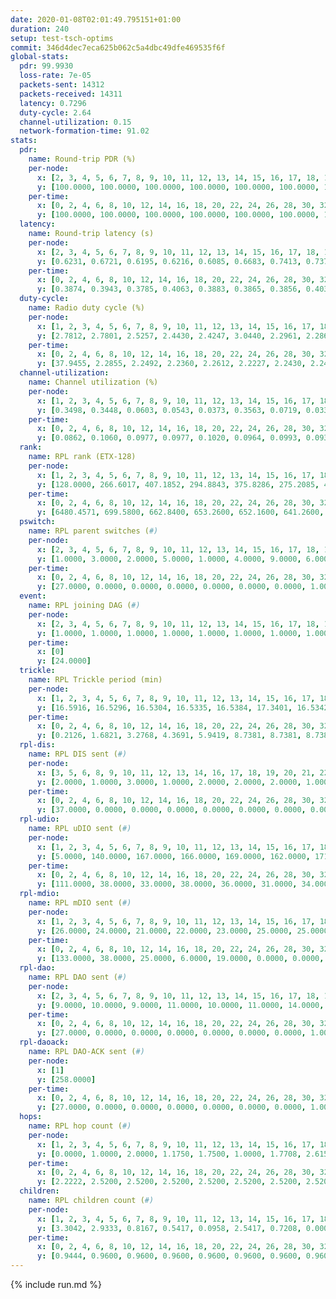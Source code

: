 ```yaml
---
date: 2020-01-08T02:01:49.795151+01:00
duration: 240
setup: test-tsch-optims
commit: 346d4dec7eca625b062c5a4dbc49dfe469535f6f
global-stats:
  pdr: 99.9930
  loss-rate: 7e-05
  packets-sent: 14312
  packets-received: 14311
  latency: 0.7296
  duty-cycle: 2.64
  channel-utilization: 0.15
  network-formation-time: 91.02
stats:
  pdr:
    name: Round-trip PDR (%)
    per-node:
      x: [2, 3, 4, 5, 6, 7, 8, 9, 10, 11, 12, 13, 14, 15, 16, 17, 18, 19, 20, 21, 22, 23, 24, 25]
      y: [100.0000, 100.0000, 100.0000, 100.0000, 100.0000, 100.0000, 100.0000, 100.0000, 100.0000, 100.0000, 100.0000, 100.0000, 100.0000, 100.0000, 100.0000, 100.0000, 100.0000, 100.0000, 100.0000, 100.0000, 100.0000, 100.0000, 99.8361, 100.0000]
    per-time:
      x: [0, 2, 4, 6, 8, 10, 12, 14, 16, 18, 20, 22, 24, 26, 28, 30, 32, 34, 36, 38, 40, 42, 44, 46, 48, 50, 52, 54, 56, 58, 60, 62, 64, 66, 68, 70, 72, 74, 76, 78, 80, 82, 84, 86, 88, 90, 92, 94, 96, 98, 100, 102, 104, 106, 108, 110, 112, 114, 116, 118, 120, 122, 124, 126, 128, 130, 132, 134, 136, 138, 140, 142, 144, 146, 148, 150, 152, 154, 156, 158, 160, 162, 164, 166, 168, 170, 172, 174, 176, 178, 180, 182, 184, 186, 188, 190, 192, 194, 196, 198, 200, 202, 204, 206, 208, 210, 212, 214, 216, 218, 220, 222, 224, 226, 228, 230, 232, 234, 236, 238, 240]
      y: [100.0000, 100.0000, 100.0000, 100.0000, 100.0000, 100.0000, 100.0000, 100.0000, 100.0000, 100.0000, 100.0000, 100.0000, 100.0000, 100.0000, 100.0000, 100.0000, 100.0000, 100.0000, 100.0000, 100.0000, 100.0000, 100.0000, 100.0000, 100.0000, 100.0000, 100.0000, 100.0000, 100.0000, 100.0000, 100.0000, 100.0000, 100.0000, 100.0000, 100.0000, 100.0000, 100.0000, 100.0000, 100.0000, 100.0000, 100.0000, 100.0000, 100.0000, 99.1667, 100.0000, 100.0000, 100.0000, 100.0000, 100.0000, 100.0000, 100.0000, 100.0000, 100.0000, 100.0000, 100.0000, 100.0000, 100.0000, 100.0000, 100.0000, 100.0000, 100.0000, 100.0000, 100.0000, 100.0000, 100.0000, 100.0000, 100.0000, 100.0000, 100.0000, 100.0000, 100.0000, 100.0000, 100.0000, 100.0000, 100.0000, 100.0000, 100.0000, 100.0000, 100.0000, 100.0000, 100.0000, 100.0000, 100.0000, 100.0000, 100.0000, 100.0000, 100.0000, 100.0000, 100.0000, 100.0000, 100.0000, 100.0000, 100.0000, 100.0000, 100.0000, 100.0000, 100.0000, 100.0000, 100.0000, 100.0000, 100.0000, 100.0000, 100.0000, 100.0000, 100.0000, 100.0000, 100.0000, 100.0000, 100.0000, 100.0000, 100.0000, 100.0000, 100.0000, 100.0000, 100.0000, 100.0000, 100.0000, 100.0000, 100.0000, 100.0000, 100.0000, null]
  latency:
    name: Round-trip latency (s)
    per-node:
      x: [2, 3, 4, 5, 6, 7, 8, 9, 10, 11, 12, 13, 14, 15, 16, 17, 18, 19, 20, 21, 22, 23, 24, 25]
      y: [0.6231, 0.6721, 0.6195, 0.6216, 0.6085, 0.6683, 0.7413, 0.7372, 0.6045, 0.6720, 0.6434, 0.7328, 0.6669, 0.7090, 0.6870, 0.7834, 0.7832, 0.8200, 0.7733, 0.7592, 0.8167, 0.8775, 0.9526, 0.9235]
    per-time:
      x: [0, 2, 4, 6, 8, 10, 12, 14, 16, 18, 20, 22, 24, 26, 28, 30, 32, 34, 36, 38, 40, 42, 44, 46, 48, 50, 52, 54, 56, 58, 60, 62, 64, 66, 68, 70, 72, 74, 76, 78, 80, 82, 84, 86, 88, 90, 92, 94, 96, 98, 100, 102, 104, 106, 108, 110, 112, 114, 116, 118, 120, 122, 124, 126, 128, 130, 132, 134, 136, 138, 140, 142, 144, 146, 148, 150, 152, 154, 156, 158, 160, 162, 164, 166, 168, 170, 172, 174, 176, 178, 180, 182, 184, 186, 188, 190, 192, 194, 196, 198, 200, 202, 204, 206, 208, 210, 212, 214, 216, 218, 220, 222, 224, 226, 228, 230, 232, 234, 236, 238, 240]
      y: [0.3874, 0.3943, 0.3785, 0.4063, 0.3883, 0.3865, 0.3856, 0.4036, 0.4008, 0.3944, 0.4183, 0.3851, 0.3810, 0.3818, 0.3799, 0.3901, 0.3829, 0.3726, 0.3639, 0.3605, 0.3594, 0.3629, 0.3685, 0.3495, 0.3582, 0.3532, 0.3893, 0.3617, 0.3591, 0.3454, 0.3491, 0.3398, 0.3394, 0.3333, 0.3669, 0.3513, 0.3618, 0.3820, 0.3631, 0.3838, 0.3808, 0.3700, 0.3991, 0.3804, 0.3848, 0.4011, 0.4134, 0.5232, 0.4238, 0.3450, 0.3284, 0.3815, 0.3958, 0.4123, 0.4372, 0.4934, 0.3811, 0.3202, 0.3612, 0.4547, 0.5059, 0.5022, 0.3688, 0.3499, 0.3414, 0.7442, 0.8608, 0.6119, 0.4436, 0.4480, 0.3781, 0.8392, 1.2836, 1.2123, 0.8671, 0.5365, 0.5325, 0.8407, 1.3080, 1.2959, 1.3211, 1.1551, 0.7590, 0.9482, 1.3031, 1.3046, 1.3085, 1.3038, 1.3197, 1.2083, 1.2898, 1.2747, 1.2902, 1.2944, 1.2745, 1.2933, 1.3009, 1.2953, 1.2848, 1.2644, 1.2719, 1.2817, 1.2770, 1.3185, 1.2829, 1.2926, 1.3082, 1.3218, 1.3042, 1.2967, 1.3567, 1.3152, 1.3123, 1.3414, 1.2918, 1.3019, 1.2889, 1.2753, 1.2737, 1.2627, null]
  duty-cycle:
    name: Radio duty cycle (%)
    per-node:
      x: [1, 2, 3, 4, 5, 6, 7, 8, 9, 10, 11, 12, 13, 14, 15, 16, 17, 18, 19, 20, 21, 22, 23, 24, 25]
      y: [2.7812, 2.7801, 2.5257, 2.4430, 2.4247, 3.0440, 2.2961, 2.2862, 2.3668, 2.3155, 2.4328, 2.5888, 2.5159, 2.5825, 2.3027, 2.7774, 2.5362, 2.5337, 2.6645, 2.6125, 2.5120, 2.6587, 2.4984, 2.5437, 2.4968]
    per-time:
      x: [0, 2, 4, 6, 8, 10, 12, 14, 16, 18, 20, 22, 24, 26, 28, 30, 32, 34, 36, 38, 40, 42, 44, 46, 48, 50, 52, 54, 56, 58, 60, 62, 64, 66, 68, 70, 72, 74, 76, 78, 80, 82, 84, 86, 88, 90, 92, 94, 96, 98, 100, 102, 104, 106, 108, 110, 112, 114, 116, 118, 120, 122, 124, 126, 128, 130, 132, 134, 136, 138, 140, 142, 144, 146, 148, 150, 152, 154, 156, 158, 160, 162, 164, 166, 168, 170, 172, 174, 176, 178, 180, 182, 184, 186, 188, 190, 192, 194, 196, 198, 200, 202, 204, 206, 208, 210, 212, 214, 216, 218, 220, 222, 224, 226, 228, 230, 232, 234, 236, 238, 240]
      y: [37.9455, 2.2855, 2.2492, 2.2360, 2.2612, 2.2227, 2.2430, 2.2409, 2.2696, 2.2345, 2.2516, 2.2528, 2.2369, 2.2373, 2.2874, 2.2353, 2.2513, 2.2349, 2.2210, 2.2308, 2.2252, 2.2176, 2.2401, 2.2495, 2.2256, 2.2308, 2.2557, 2.2604, 2.2641, 2.2536, 2.2348, 2.2253, 2.2213, 2.2323, 2.2275, 2.2434, 2.2327, 2.2511, 2.2478, 2.2520, 2.2595, 2.2564, 2.2510, 2.2685, 2.2358, 2.2267, 2.9163, 3.0054, 3.0977, 2.2383, 2.2236, 2.2401, 2.2381, 2.2334, 2.2334, 2.2353, 2.2598, 2.2405, 2.2396, 2.2399, 2.2336, 2.2266, 2.2102, 2.2443, 2.1974, 2.2283, 2.2133, 2.2283, 2.2166, 2.2381, 2.2356, 2.2172, 2.2264, 2.2190, 2.2232, 2.2234, 2.2212, 2.2197, 2.2440, 2.2296, 2.2093, 2.2198, 2.2013, 2.2309, 2.2204, 2.2387, 2.2194, 2.2180, 2.2227, 2.2285, 2.2295, 2.2255, 2.2045, 2.2345, 2.2128, 2.2226, 2.2237, 2.2115, 2.2232, 2.2159, 2.2121, 2.2287, 2.2200, 2.2255, 2.2405, 2.2168, 2.2267, 2.2349, 2.2174, 2.2325, 2.2259, 2.2461, 2.2275, 2.2222, 2.2220, 2.2263, 2.2159, 2.2193, 2.1960, 2.1846, null]
  channel-utilization:
    name: Channel utilization (%)
    per-node:
      x: [1, 2, 3, 4, 5, 6, 7, 8, 9, 10, 11, 12, 13, 14, 15, 16, 17, 18, 19, 20, 21, 22, 23, 24, 25]
      y: [0.3498, 0.3448, 0.0603, 0.0543, 0.0373, 0.3563, 0.0719, 0.0334, 0.0350, 0.1038, 0.0326, 0.1471, 0.0380, 0.0319, 0.0591, 0.2458, 0.0646, 0.0576, 0.0329, 0.0429, 0.0862, 0.0524, 0.0324, 0.0321, 0.0337]
    per-time:
      x: [0, 2, 4, 6, 8, 10, 12, 14, 16, 18, 20, 22, 24, 26, 28, 30, 32, 34, 36, 38, 40, 42, 44, 46, 48, 50, 52, 54, 56, 58, 60, 62, 64, 66, 68, 70, 72, 74, 76, 78, 80, 82, 84, 86, 88, 90, 92, 94, 96, 98, 100, 102, 104, 106, 108, 110, 112, 114, 116, 118, 120, 122, 124, 126, 128, 130, 132, 134, 136, 138, 140, 142, 144, 146, 148, 150, 152, 154, 156, 158, 160, 162, 164, 166, 168, 170, 172, 174, 176, 178, 180, 182, 184, 186, 188, 190, 192, 194, 196, 198, 200, 202, 204, 206, 208, 210, 212, 214, 216, 218, 220, 222, 224, 226, 228, 230, 232, 234, 236, 238, 240]
      y: [0.0862, 0.1060, 0.0977, 0.0977, 0.1020, 0.0964, 0.0993, 0.0936, 0.1059, 0.0945, 0.1043, 0.1010, 0.0960, 0.0970, 0.1122, 0.0971, 0.0989, 0.0953, 0.0899, 0.0948, 0.0943, 0.0898, 0.0992, 0.0976, 0.0923, 0.0945, 0.0999, 0.1045, 0.1026, 0.0985, 0.0945, 0.0894, 0.0885, 0.0925, 0.0923, 0.0956, 0.0923, 0.0991, 0.1003, 0.0976, 0.1017, 0.0995, 0.0980, 0.1100, 0.0965, 0.0924, 0.3163, 0.3330, 0.3648, 0.0960, 0.0886, 0.0977, 0.0922, 0.0943, 0.0961, 0.0974, 0.0995, 0.1024, 0.0932, 0.0985, 0.0969, 0.0944, 0.0959, 0.0944, 0.0912, 0.0917, 0.0911, 0.0957, 0.0923, 0.0982, 0.0981, 0.0944, 0.0966, 0.0937, 0.0956, 0.0940, 0.0937, 0.0923, 0.1001, 0.0970, 0.0915, 0.0957, 0.0896, 0.0979, 0.0925, 0.0995, 0.0927, 0.0940, 0.0949, 0.0979, 0.0962, 0.0960, 0.0887, 0.0982, 0.0905, 0.0922, 0.0948, 0.0912, 0.0957, 0.0924, 0.0896, 0.0960, 0.0915, 0.0957, 0.0980, 0.0917, 0.0975, 0.0997, 0.0923, 0.0986, 0.0970, 0.1025, 0.0972, 0.0947, 0.0964, 0.0958, 0.0933, 0.0935, 0.0870, 0.0820, null]
  rank:
    name: RPL rank (ETX-128)
    per-node:
      x: [1, 2, 3, 4, 5, 6, 7, 8, 9, 10, 11, 12, 13, 14, 15, 16, 17, 18, 19, 20, 21, 22, 23, 24, 25]
      y: [128.0000, 266.6017, 407.1852, 294.8843, 375.8286, 275.2085, 438.1721, 569.9116, 871.4512, 462.0576, 879.4959, 427.4669, 836.0041, 621.6091, 602.3333, 536.5909, 849.6844, 985.8421, 667.1352, 751.3280, 973.9053, 743.9636, 849.1984, 866.2460, 875.9753]
    per-time:
      x: [0, 2, 4, 6, 8, 10, 12, 14, 16, 18, 20, 22, 24, 26, 28, 30, 32, 34, 36, 38, 40, 42, 44, 46, 48, 50, 52, 54, 56, 58, 60, 62, 64, 66, 68, 70, 72, 74, 76, 78, 80, 82, 84, 86, 88, 90, 92, 94, 96, 98, 100, 102, 104, 106, 108, 110, 112, 114, 116, 118, 120, 122, 124, 126, 128, 130, 132, 134, 136, 138, 140, 142, 144, 146, 148, 150, 152, 154, 156, 158, 160, 162, 164, 166, 168, 170, 172, 174, 176, 178, 180, 182, 184, 186, 188, 190, 192, 194, 196, 198, 200, 202, 204, 206, 208, 210, 212, 214, 216, 218, 220, 222, 224, 226, 228, 230, 232, 234, 236, 238]
      y: [6480.4571, 699.5800, 662.8400, 653.2600, 652.1600, 641.2600, 632.1400, 633.5882, 655.0980, 655.8200, 649.8600, 657.1200, 658.2941, 608.8571, 606.3400, 639.9200, 638.0800, 636.3800, 639.7400, 647.5294, 617.9811, 608.7885, 622.4340, 606.4200, 594.8200, 579.3400, 583.2600, 569.2593, 559.0196, 545.8039, 547.8800, 546.7059, 513.8200, 515.4600, 530.1800, 531.9200, 528.9000, 540.8400, 537.1000, 540.4340, 526.6800, 525.8400, 524.9000, 524.2549, 527.0200, 527.5800, 319.2243, 287.1092, 308.5000, 332.4573, 521.9200, 523.8846, 519.8627, 518.0400, 524.1000, 561.4200, 565.8846, 589.9804, 593.1176, 545.2353, 535.1538, 512.8431, 521.2200, 528.9412, 531.7647, 531.0200, 524.0800, 528.2308, 511.3400, 520.6275, 518.3000, 521.3600, 521.5000, 517.4600, 522.1346, 520.4600, 520.8000, 526.9020, 512.6800, 510.7843, 521.0196, 524.7800, 523.5000, 524.4231, 525.4510, 541.7500, 526.6600, 528.5000, 533.9608, 531.2745, 526.1569, 529.7059, 524.9600, 523.5882, 528.3200, 528.4902, 525.5000, 534.1000, 532.7800, 529.4906, 530.8600, 531.8846, 522.7800, 525.8627, 566.1000, 559.7358, 552.7059, 557.6800, 558.6731, 549.5192, 536.3000, 541.6863, 531.1800, 539.1800, 543.6000, 546.6038, 543.8235, 564.8113, 550.7400, 555.2157]
  pswitch:
    name: RPL parent switches (#)
    per-node:
      x: [2, 3, 4, 5, 6, 7, 8, 9, 10, 11, 12, 13, 14, 15, 16, 17, 18, 19, 20, 21, 22, 23, 24, 25]
      y: [1.0000, 3.0000, 2.0000, 5.0000, 1.0000, 4.0000, 9.0000, 6.0000, 3.0000, 4.0000, 2.0000, 4.0000, 4.0000, 3.0000, 2.0000, 4.0000, 7.0000, 5.0000, 11.0000, 3.0000, 8.0000, 8.0000, 9.0000, 4.0000]
    per-time:
      x: [0, 2, 4, 6, 8, 10, 12, 14, 16, 18, 20, 22, 24, 26, 28, 30, 32, 34, 36, 38, 40, 42, 44, 46, 48, 50, 52, 54, 56, 58, 60, 62, 64, 66, 68, 70, 72, 74, 76, 78, 80, 82, 84, 86, 88, 90, 92, 94, 96, 98, 100, 102, 104, 106, 108, 110, 112, 114, 116, 118, 120, 122, 124, 126, 128, 130, 132, 134, 136, 138, 140, 142, 144, 146, 148, 150, 152, 154, 156, 158, 160, 162, 164, 166, 168, 170, 172, 174, 176, 178, 180, 182, 184, 186, 188, 190, 192, 194, 196, 198, 200, 202, 204, 206, 208, 210, 212, 214, 216, 218, 220, 222, 224, 226, 228, 230, 232, 234, 236, 238]
      y: [27.0000, 0.0000, 0.0000, 0.0000, 0.0000, 0.0000, 0.0000, 1.0000, 1.0000, 0.0000, 0.0000, 0.0000, 1.0000, 6.0000, 0.0000, 0.0000, 0.0000, 0.0000, 0.0000, 1.0000, 3.0000, 2.0000, 3.0000, 0.0000, 0.0000, 0.0000, 0.0000, 4.0000, 1.0000, 1.0000, 0.0000, 1.0000, 0.0000, 0.0000, 0.0000, 0.0000, 0.0000, 0.0000, 0.0000, 3.0000, 0.0000, 0.0000, 0.0000, 1.0000, 0.0000, 0.0000, 0.0000, 1.0000, 0.0000, 0.0000, 0.0000, 2.0000, 1.0000, 0.0000, 0.0000, 0.0000, 2.0000, 1.0000, 1.0000, 1.0000, 2.0000, 1.0000, 0.0000, 1.0000, 1.0000, 0.0000, 0.0000, 2.0000, 0.0000, 1.0000, 0.0000, 0.0000, 0.0000, 0.0000, 2.0000, 0.0000, 0.0000, 1.0000, 0.0000, 1.0000, 1.0000, 0.0000, 0.0000, 2.0000, 1.0000, 2.0000, 0.0000, 0.0000, 1.0000, 1.0000, 1.0000, 1.0000, 0.0000, 1.0000, 0.0000, 1.0000, 0.0000, 0.0000, 0.0000, 3.0000, 0.0000, 2.0000, 0.0000, 1.0000, 0.0000, 3.0000, 1.0000, 0.0000, 2.0000, 2.0000, 0.0000, 1.0000, 0.0000, 0.0000, 0.0000, 3.0000, 1.0000, 3.0000, 0.0000, 1.0000]
  event:
    name: RPL joining DAG (#)
    per-node:
      x: [2, 3, 4, 5, 6, 7, 8, 9, 10, 11, 12, 13, 14, 15, 16, 17, 18, 19, 20, 21, 22, 23, 24, 25]
      y: [1.0000, 1.0000, 1.0000, 1.0000, 1.0000, 1.0000, 1.0000, 1.0000, 1.0000, 1.0000, 1.0000, 1.0000, 1.0000, 1.0000, 1.0000, 1.0000, 1.0000, 1.0000, 1.0000, 1.0000, 1.0000, 1.0000, 1.0000, 1.0000]
    per-time:
      x: [0]
      y: [24.0000]
  trickle:
    name: RPL Trickle period (min)
    per-node:
      x: [1, 2, 3, 4, 5, 6, 7, 8, 9, 10, 11, 12, 13, 14, 15, 16, 17, 18, 19, 20, 21, 22, 23, 24, 25]
      y: [16.5916, 16.5296, 16.5304, 16.5335, 16.5384, 17.3401, 16.5342, 16.4479, 16.4520, 16.5304, 16.5340, 16.5265, 16.5340, 16.5124, 16.5304, 16.5265, 16.5340, 16.5100, 16.5866, 16.6265, 16.5301, 16.5974, 16.5985, 16.6009, 16.5840]
    per-time:
      x: [0, 2, 4, 6, 8, 10, 12, 14, 16, 18, 20, 22, 24, 26, 28, 30, 32, 34, 36, 38, 40, 42, 44, 46, 48, 50, 52, 54, 56, 58, 60, 62, 64, 66, 68, 70, 72, 74, 76, 78, 80, 82, 84, 86, 88, 90, 92, 94, 96, 98, 100, 102, 104, 106, 108, 110, 112, 114, 116, 118, 120, 122, 124, 126, 128, 130, 132, 134, 136, 138, 140, 142, 144, 146, 148, 150, 152, 154, 156, 158, 160, 162, 164, 166, 168, 170, 172, 174, 176, 178, 180, 182, 184, 186, 188, 190, 192, 194, 196, 198, 200, 202, 204, 206, 208, 210, 212, 214, 216, 218, 220, 222, 224, 226, 228, 230, 232, 234, 236, 238]
      y: [0.2126, 1.6821, 3.2768, 4.3691, 5.9419, 8.7381, 8.7381, 8.7381, 8.7381, 17.4763, 17.4763, 17.4763, 17.4763, 17.4763, 17.4763, 17.4763, 17.4763, 17.4763, 17.4763, 17.4763, 17.4763, 17.4763, 17.4763, 17.4763, 17.4763, 17.4763, 17.4763, 17.4763, 17.4763, 17.4763, 17.4763, 17.4763, 17.4763, 17.4763, 17.4763, 17.4763, 17.4763, 17.4763, 17.4763, 17.4763, 17.4763, 17.4763, 17.4763, 17.4763, 17.4763, 17.4763, 17.4763, 17.4763, 17.4763, 17.4763, 17.4763, 17.4763, 17.4763, 17.4763, 17.4763, 17.4763, 17.4763, 17.4763, 17.4763, 17.4763, 17.4763, 17.4763, 17.4763, 17.4763, 17.4763, 17.4763, 17.4763, 17.4763, 17.4763, 17.4763, 17.4763, 17.4763, 17.4763, 17.4763, 17.4763, 17.4763, 17.4763, 17.4763, 17.4763, 17.4763, 17.4763, 17.4763, 17.4763, 17.4763, 17.4763, 17.4763, 17.4763, 17.4763, 17.4763, 17.4763, 17.4763, 17.4763, 17.4763, 17.4763, 17.4763, 17.4763, 17.4763, 17.4763, 17.4763, 17.4763, 17.4763, 17.4763, 17.4763, 17.4763, 17.4763, 17.4763, 17.4763, 17.4763, 17.4763, 17.4763, 17.4763, 17.4763, 17.4763, 17.4763, 17.4763, 17.4763, 17.4763, 17.4763, 17.4763, 17.4763]
  rpl-dis:
    name: RPL DIS sent (#)
    per-node:
      x: [3, 5, 6, 8, 9, 10, 11, 12, 13, 14, 16, 17, 18, 19, 20, 21, 22, 23, 24, 25]
      y: [2.0000, 1.0000, 3.0000, 1.0000, 2.0000, 2.0000, 2.0000, 1.0000, 2.0000, 2.0000, 2.0000, 2.0000, 1.0000, 3.0000, 3.0000, 2.0000, 3.0000, 1.0000, 2.0000, 2.0000]
    per-time:
      x: [0, 2, 4, 6, 8, 10, 12, 14, 16, 18, 20, 22, 24, 26, 28, 30, 32, 34, 36, 38, 40, 42, 44, 46, 48, 50, 52, 54, 56, 58, 60, 62, 64, 66, 68, 70, 72, 74, 76, 78, 80, 82, 84, 86, 88, 90, 92, 94, 96]
      y: [37.0000, 0.0000, 0.0000, 0.0000, 0.0000, 0.0000, 0.0000, 0.0000, 0.0000, 0.0000, 0.0000, 0.0000, 0.0000, 0.0000, 0.0000, 0.0000, 0.0000, 0.0000, 0.0000, 0.0000, 0.0000, 0.0000, 0.0000, 0.0000, 0.0000, 0.0000, 0.0000, 0.0000, 0.0000, 0.0000, 0.0000, 0.0000, 0.0000, 0.0000, 0.0000, 0.0000, 0.0000, 0.0000, 0.0000, 0.0000, 0.0000, 0.0000, 0.0000, 0.0000, 0.0000, 0.0000, 0.0000, 1.0000, 1.0000]
  rpl-udio:
    name: RPL uDIO sent (#)
    per-node:
      x: [1, 2, 3, 4, 5, 6, 7, 8, 9, 10, 11, 12, 13, 14, 15, 16, 17, 18, 19, 20, 21, 22, 23, 24, 25]
      y: [5.0000, 140.0000, 167.0000, 166.0000, 169.0000, 162.0000, 171.0000, 174.0000, 169.0000, 150.0000, 165.0000, 156.0000, 168.0000, 174.0000, 160.0000, 178.0000, 172.0000, 167.0000, 163.0000, 171.0000, 165.0000, 174.0000, 171.0000, 167.0000, 171.0000]
    per-time:
      x: [0, 2, 4, 6, 8, 10, 12, 14, 16, 18, 20, 22, 24, 26, 28, 30, 32, 34, 36, 38, 40, 42, 44, 46, 48, 50, 52, 54, 56, 58, 60, 62, 64, 66, 68, 70, 72, 74, 76, 78, 80, 82, 84, 86, 88, 90, 92, 94, 96, 98, 100, 102, 104, 106, 108, 110, 112, 114, 116, 118, 120, 122, 124, 126, 128, 130, 132, 134, 136, 138, 140, 142, 144, 146, 148, 150, 152, 154, 156, 158, 160, 162, 164, 166, 168, 170, 172, 174, 176, 178, 180, 182, 184, 186, 188, 190, 192, 194, 196, 198, 200, 202, 204, 206, 208, 210, 212, 214, 216, 218, 220, 222, 224, 226, 228, 230, 232, 234, 236, 238, 240]
      y: [111.0000, 38.0000, 33.0000, 38.0000, 36.0000, 31.0000, 34.0000, 32.0000, 33.0000, 33.0000, 30.0000, 34.0000, 33.0000, 28.0000, 39.0000, 33.0000, 30.0000, 36.0000, 31.0000, 37.0000, 28.0000, 32.0000, 34.0000, 39.0000, 34.0000, 33.0000, 31.0000, 37.0000, 36.0000, 23.0000, 34.0000, 30.0000, 31.0000, 33.0000, 37.0000, 28.0000, 35.0000, 31.0000, 36.0000, 35.0000, 35.0000, 36.0000, 28.0000, 33.0000, 29.0000, 36.0000, 44.0000, 31.0000, 41.0000, 34.0000, 29.0000, 34.0000, 29.0000, 30.0000, 38.0000, 40.0000, 31.0000, 33.0000, 32.0000, 27.0000, 37.0000, 32.0000, 29.0000, 38.0000, 27.0000, 32.0000, 32.0000, 30.0000, 35.0000, 30.0000, 33.0000, 28.0000, 31.0000, 25.0000, 33.0000, 30.0000, 31.0000, 35.0000, 30.0000, 32.0000, 29.0000, 27.0000, 32.0000, 33.0000, 33.0000, 41.0000, 27.0000, 27.0000, 32.0000, 28.0000, 40.0000, 30.0000, 35.0000, 29.0000, 32.0000, 32.0000, 29.0000, 32.0000, 31.0000, 31.0000, 34.0000, 35.0000, 33.0000, 29.0000, 37.0000, 37.0000, 33.0000, 29.0000, 32.0000, 33.0000, 30.0000, 30.0000, 38.0000, 33.0000, 33.0000, 38.0000, 32.0000, 29.0000, 29.0000, 32.0000, 2.0000]
  rpl-mdio:
    name: RPL mDIO sent (#)
    per-node:
      x: [1, 2, 3, 4, 5, 6, 7, 8, 9, 10, 11, 12, 13, 14, 15, 16, 17, 18, 19, 20, 21, 22, 23, 24, 25]
      y: [26.0000, 24.0000, 21.0000, 22.0000, 23.0000, 25.0000, 25.0000, 22.0000, 24.0000, 24.0000, 21.0000, 24.0000, 21.0000, 22.0000, 24.0000, 23.0000, 20.0000, 22.0000, 20.0000, 20.0000, 22.0000, 20.0000, 21.0000, 20.0000, 20.0000]
    per-time:
      x: [0, 2, 4, 6, 8, 10, 12, 14, 16, 18, 20, 22, 24, 26, 28, 30, 32, 34, 36, 38, 40, 42, 44, 46, 48, 50, 52, 54, 56, 58, 60, 62, 64, 66, 68, 70, 72, 74, 76, 78, 80, 82, 84, 86, 88, 90, 92, 94, 96, 98, 100, 102, 104, 106, 108, 110, 112, 114, 116, 118, 120, 122, 124, 126, 128, 130, 132, 134, 136, 138, 140, 142, 144, 146, 148, 150, 152, 154, 156, 158, 160, 162, 164, 166, 168, 170, 172, 174, 176, 178, 180, 182, 184, 186, 188, 190, 192, 194, 196, 198, 200, 202, 204, 206, 208, 210, 212, 214, 216, 218, 220, 222, 224, 226, 228, 230, 232, 234, 236, 238, 240]
      y: [133.0000, 38.0000, 25.0000, 6.0000, 19.0000, 0.0000, 0.0000, 11.0000, 11.0000, 3.0000, 0.0000, 0.0000, 0.0000, 2.0000, 8.0000, 3.0000, 7.0000, 5.0000, 0.0000, 0.0000, 0.0000, 0.0000, 3.0000, 5.0000, 2.0000, 6.0000, 9.0000, 0.0000, 0.0000, 0.0000, 0.0000, 4.0000, 7.0000, 5.0000, 3.0000, 6.0000, 0.0000, 0.0000, 0.0000, 2.0000, 3.0000, 5.0000, 8.0000, 6.0000, 1.0000, 0.0000, 1.0000, 0.0000, 4.0000, 4.0000, 5.0000, 7.0000, 4.0000, 0.0000, 0.0000, 0.0000, 1.0000, 4.0000, 6.0000, 9.0000, 3.0000, 2.0000, 0.0000, 1.0000, 0.0000, 0.0000, 2.0000, 10.0000, 5.0000, 4.0000, 4.0000, 0.0000, 0.0000, 0.0000, 3.0000, 5.0000, 2.0000, 7.0000, 7.0000, 1.0000, 0.0000, 0.0000, 0.0000, 2.0000, 7.0000, 4.0000, 5.0000, 6.0000, 0.0000, 0.0000, 0.0000, 0.0000, 3.0000, 5.0000, 5.0000, 8.0000, 4.0000, 0.0000, 0.0000, 0.0000, 2.0000, 3.0000, 10.0000, 2.0000, 5.0000, 3.0000, 0.0000, 0.0000, 0.0000, 2.0000, 8.0000, 6.0000, 5.0000, 4.0000, 0.0000, 0.0000, 0.0000, 1.0000, 4.0000, 4.0000, 1.0000]
  rpl-dao:
    name: RPL DAO sent (#)
    per-node:
      x: [2, 3, 4, 5, 6, 7, 8, 9, 10, 11, 12, 13, 14, 15, 16, 17, 18, 19, 20, 21, 22, 23, 24, 25]
      y: [9.0000, 10.0000, 9.0000, 11.0000, 10.0000, 11.0000, 14.0000, 11.0000, 9.0000, 10.0000, 9.0000, 10.0000, 10.0000, 10.0000, 10.0000, 10.0000, 11.0000, 11.0000, 13.0000, 10.0000, 13.0000, 12.0000, 14.0000, 11.0000]
    per-time:
      x: [0, 2, 4, 6, 8, 10, 12, 14, 16, 18, 20, 22, 24, 26, 28, 30, 32, 34, 36, 38, 40, 42, 44, 46, 48, 50, 52, 54, 56, 58, 60, 62, 64, 66, 68, 70, 72, 74, 76, 78, 80, 82, 84, 86, 88, 90, 92, 94, 96, 98, 100, 102, 104, 106, 108, 110, 112, 114, 116, 118, 120, 122, 124, 126, 128, 130, 132, 134, 136, 138, 140, 142, 144, 146, 148, 150, 152, 154, 156, 158, 160, 162, 164, 166, 168, 170, 172, 174, 176, 178, 180, 182, 184, 186, 188, 190, 192, 194, 196, 198, 200, 202, 204, 206, 208, 210, 212, 214, 216, 218, 220, 222, 224, 226, 228, 230, 232, 234, 236, 238, 240]
      y: [27.0000, 0.0000, 0.0000, 0.0000, 0.0000, 0.0000, 0.0000, 1.0000, 1.0000, 0.0000, 0.0000, 0.0000, 1.0000, 6.0000, 16.0000, 0.0000, 0.0000, 0.0000, 0.0000, 1.0000, 3.0000, 2.0000, 3.0000, 0.0000, 0.0000, 0.0000, 0.0000, 6.0000, 7.0000, 7.0000, 0.0000, 1.0000, 0.0000, 0.0000, 0.0000, 2.0000, 2.0000, 1.0000, 0.0000, 2.0000, 0.0000, 5.0000, 3.0000, 9.0000, 0.0000, 0.0000, 2.0000, 1.0000, 0.0000, 1.0000, 2.0000, 4.0000, 1.0000, 1.0000, 0.0000, 2.0000, 7.0000, 5.0000, 1.0000, 1.0000, 3.0000, 1.0000, 1.0000, 2.0000, 3.0000, 1.0000, 0.0000, 2.0000, 0.0000, 1.0000, 6.0000, 5.0000, 1.0000, 1.0000, 2.0000, 3.0000, 0.0000, 3.0000, 3.0000, 1.0000, 1.0000, 2.0000, 0.0000, 2.0000, 5.0000, 3.0000, 1.0000, 2.0000, 2.0000, 3.0000, 1.0000, 2.0000, 1.0000, 3.0000, 1.0000, 2.0000, 0.0000, 1.0000, 3.0000, 5.0000, 2.0000, 3.0000, 1.0000, 3.0000, 1.0000, 4.0000, 3.0000, 2.0000, 2.0000, 2.0000, 0.0000, 1.0000, 2.0000, 3.0000, 1.0000, 4.0000, 1.0000, 4.0000, 3.0000, 3.0000, 0.0000]
  rpl-daoack:
    name: RPL DAO-ACK sent (#)
    per-node:
      x: [1]
      y: [258.0000]
    per-time:
      x: [0, 2, 4, 6, 8, 10, 12, 14, 16, 18, 20, 22, 24, 26, 28, 30, 32, 34, 36, 38, 40, 42, 44, 46, 48, 50, 52, 54, 56, 58, 60, 62, 64, 66, 68, 70, 72, 74, 76, 78, 80, 82, 84, 86, 88, 90, 92, 94, 96, 98, 100, 102, 104, 106, 108, 110, 112, 114, 116, 118, 120, 122, 124, 126, 128, 130, 132, 134, 136, 138, 140, 142, 144, 146, 148, 150, 152, 154, 156, 158, 160, 162, 164, 166, 168, 170, 172, 174, 176, 178, 180, 182, 184, 186, 188, 190, 192, 194, 196, 198, 200, 202, 204, 206, 208, 210, 212, 214, 216, 218, 220, 222, 224, 226, 228, 230, 232, 234, 236, 238, 240]
      y: [27.0000, 0.0000, 0.0000, 0.0000, 0.0000, 0.0000, 0.0000, 1.0000, 1.0000, 0.0000, 0.0000, 0.0000, 1.0000, 6.0000, 16.0000, 0.0000, 0.0000, 0.0000, 0.0000, 1.0000, 3.0000, 2.0000, 3.0000, 0.0000, 0.0000, 0.0000, 0.0000, 6.0000, 8.0000, 6.0000, 0.0000, 1.0000, 0.0000, 0.0000, 0.0000, 2.0000, 2.0000, 1.0000, 0.0000, 2.0000, 0.0000, 5.0000, 3.0000, 9.0000, 0.0000, 0.0000, 2.0000, 1.0000, 0.0000, 1.0000, 3.0000, 3.0000, 1.0000, 1.0000, 0.0000, 2.0000, 6.0000, 6.0000, 1.0000, 1.0000, 3.0000, 1.0000, 1.0000, 2.0000, 3.0000, 1.0000, 0.0000, 2.0000, 0.0000, 1.0000, 6.0000, 5.0000, 1.0000, 1.0000, 2.0000, 3.0000, 0.0000, 3.0000, 3.0000, 1.0000, 1.0000, 2.0000, 0.0000, 2.0000, 5.0000, 3.0000, 1.0000, 2.0000, 2.0000, 3.0000, 1.0000, 2.0000, 1.0000, 3.0000, 1.0000, 2.0000, 0.0000, 1.0000, 3.0000, 5.0000, 2.0000, 3.0000, 1.0000, 3.0000, 1.0000, 4.0000, 3.0000, 2.0000, 2.0000, 2.0000, 0.0000, 1.0000, 2.0000, 3.0000, 1.0000, 4.0000, 1.0000, 5.0000, 2.0000, 3.0000, 0.0000]
  hops:
    name: RPL hop count (#)
    per-node:
      x: [1, 2, 3, 4, 5, 6, 7, 8, 9, 10, 11, 12, 13, 14, 15, 16, 17, 18, 19, 20, 21, 22, 23, 24, 25]
      y: [0.0000, 1.0000, 2.0000, 1.1750, 1.7500, 1.0000, 1.7708, 2.6151, 2.8828, 2.0000, 3.0000, 2.0000, 3.0000, 3.0711, 2.8333, 2.0000, 3.0000, 3.4770, 3.2050, 3.2971, 3.0418, 3.4226, 4.0000, 4.0837, 4.4268]
    per-time:
      x: [0, 2, 4, 6, 8, 10, 12, 14, 16, 18, 20, 22, 24, 26, 28, 30, 32, 34, 36, 38, 40, 42, 44, 46, 48, 50, 52, 54, 56, 58, 60, 62, 64, 66, 68, 70, 72, 74, 76, 78, 80, 82, 84, 86, 88, 90, 92, 94, 96, 98, 100, 102, 104, 106, 108, 110, 112, 114, 116, 118, 120, 122, 124, 126, 128, 130, 132, 134, 136, 138, 140, 142, 144, 146, 148, 150, 152, 154, 156, 158, 160, 162, 164, 166, 168, 170, 172, 174, 176, 178, 180, 182, 184, 186, 188, 190, 192, 194, 196, 198, 200, 202, 204, 206, 208, 210, 212, 214, 216, 218, 220, 222, 224, 226, 228, 230, 232, 234, 236, 238]
      y: [2.2222, 2.5200, 2.5200, 2.5200, 2.5200, 2.5200, 2.5200, 2.5200, 2.5400, 2.6000, 2.6000, 2.6000, 2.6000, 2.5400, 2.6000, 2.6000, 2.6000, 2.6000, 2.6000, 2.5200, 2.4600, 2.4400, 2.4800, 2.5600, 2.5600, 2.5600, 2.5600, 2.6200, 2.6200, 2.6400, 2.6400, 2.6200, 2.6000, 2.6000, 2.6000, 2.6000, 2.6000, 2.6000, 2.6000, 2.6000, 2.6400, 2.6400, 2.6400, 2.6400, 2.6400, 2.6400, 2.6400, 2.6200, 2.6000, 2.6000, 2.6000, 2.6000, 2.6000, 2.6000, 2.6000, 2.6000, 2.6000, 2.6000, 2.6000, 2.5600, 2.5400, 2.5200, 2.5200, 2.5200, 2.5200, 2.5200, 2.5200, 2.5400, 2.5600, 2.6000, 2.6000, 2.6000, 2.6000, 2.6000, 2.5400, 2.5200, 2.5200, 2.5400, 2.5600, 2.5600, 2.5600, 2.5600, 2.5600, 2.5000, 2.4800, 2.5200, 2.5200, 2.5200, 2.5400, 2.5600, 2.5200, 2.4800, 2.4800, 2.5000, 2.5200, 2.5400, 2.5600, 2.5600, 2.5600, 2.5200, 2.4800, 2.5000, 2.4800, 2.4800, 2.4800, 2.5000, 2.5200, 2.5200, 2.5200, 2.6800, 2.6800, 2.6600, 2.6400, 2.6400, 2.6400, 2.5600, 2.4800, 2.4800, 2.4800, 2.4800]
  children:
    name: RPL children count (#)
    per-node:
      x: [1, 2, 3, 4, 5, 6, 7, 8, 9, 10, 11, 12, 13, 14, 15, 16, 17, 18, 19, 20, 21, 22, 23, 24, 25]
      y: [3.3042, 2.9333, 0.8167, 0.5417, 0.0958, 2.5417, 0.7208, 0.0000, 0.0586, 2.4833, 0.0000, 2.4583, 0.2050, 0.0000, 0.4667, 3.2417, 0.5732, 0.7322, 0.0000, 0.3766, 1.7490, 0.6611, 0.0000, 0.0000, 0.0000]
    per-time:
      x: [0, 2, 4, 6, 8, 10, 12, 14, 16, 18, 20, 22, 24, 26, 28, 30, 32, 34, 36, 38, 40, 42, 44, 46, 48, 50, 52, 54, 56, 58, 60, 62, 64, 66, 68, 70, 72, 74, 76, 78, 80, 82, 84, 86, 88, 90, 92, 94, 96, 98, 100, 102, 104, 106, 108, 110, 112, 114, 116, 118, 120, 122, 124, 126, 128, 130, 132, 134, 136, 138, 140, 142, 144, 146, 148, 150, 152, 154, 156, 158, 160, 162, 164, 166, 168, 170, 172, 174, 176, 178, 180, 182, 184, 186, 188, 190, 192, 194, 196, 198, 200, 202, 204, 206, 208, 210, 212, 214, 216, 218, 220, 222, 224, 226, 228, 230, 232, 234, 236, 238]
      y: [0.9444, 0.9600, 0.9600, 0.9600, 0.9600, 0.9600, 0.9600, 0.9600, 0.9600, 0.9600, 0.9600, 0.9600, 0.9600, 0.9600, 0.9600, 0.9600, 0.9600, 0.9600, 0.9600, 0.9600, 0.9600, 0.9600, 0.9600, 0.9600, 0.9600, 0.9600, 0.9600, 0.9600, 0.9600, 0.9600, 0.9600, 0.9600, 0.9600, 0.9600, 0.9600, 0.9600, 0.9600, 0.9600, 0.9600, 0.9600, 0.9600, 0.9600, 0.9600, 0.9600, 0.9600, 0.9600, 0.9600, 0.9600, 0.9600, 0.9600, 0.9600, 0.9600, 0.9600, 0.9600, 0.9600, 0.9600, 0.9600, 0.9600, 0.9600, 0.9600, 0.9600, 0.9600, 0.9600, 0.9600, 0.9600, 0.9600, 0.9600, 0.9600, 0.9600, 0.9600, 0.9600, 0.9600, 0.9600, 0.9600, 0.9600, 0.9600, 0.9600, 0.9600, 0.9600, 0.9600, 0.9600, 0.9600, 0.9600, 0.9600, 0.9600, 0.9600, 0.9600, 0.9600, 0.9600, 0.9600, 0.9600, 0.9600, 0.9600, 0.9600, 0.9600, 0.9600, 0.9600, 0.9600, 0.9600, 0.9600, 0.9600, 0.9600, 0.9600, 0.9600, 0.9600, 0.9600, 0.9600, 0.9600, 0.9600, 0.9600, 0.9600, 0.9600, 0.9600, 0.9600, 0.9600, 0.9600, 0.9600, 0.9600, 0.9600, 0.9600]
---
```


{% include run.md %}
